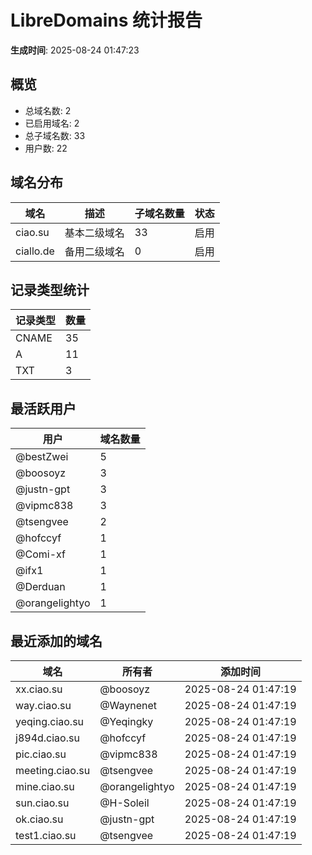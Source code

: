 # LibreDomains 统计报告

**生成时间**: 2025-08-24 01:47:23

## 概览

- 总域名数: 2
- 已启用域名: 2
- 总子域名数: 33
- 用户数: 22

## 域名分布

| 域名 | 描述 | 子域名数量 | 状态 |
|------|------|------------|------|
| ciao.su | 基本二级域名 | 33 | 启用 |
| ciallo.de | 备用二级域名 | 0 | 启用 |

## 记录类型统计

| 记录类型 | 数量 |
|----------|------|
| CNAME | 35 |
| A | 11 |
| TXT | 3 |

## 最活跃用户

| 用户 | 域名数量 |
|------|----------|
| @bestZwei | 5 |
| @boosoyz | 3 |
| @justn-gpt | 3 |
| @vipmc838 | 3 |
| @tsengvee | 2 |
| @hofccyf | 1 |
| @Comi-xf | 1 |
| @ifx1 | 1 |
| @Derduan | 1 |
| @orangelightyo | 1 |

## 最近添加的域名

| 域名 | 所有者 | 添加时间 |
|------|--------|----------|
| xx.ciao.su | @boosoyz | 2025-08-24 01:47:19 |
| way.ciao.su | @Waynenet | 2025-08-24 01:47:19 |
| yeqing.ciao.su | @Yeqingky | 2025-08-24 01:47:19 |
| j894d.ciao.su | @hofccyf | 2025-08-24 01:47:19 |
| pic.ciao.su | @vipmc838 | 2025-08-24 01:47:19 |
| meeting.ciao.su | @tsengvee | 2025-08-24 01:47:19 |
| mine.ciao.su | @orangelightyo | 2025-08-24 01:47:19 |
| sun.ciao.su | @H-Soleil | 2025-08-24 01:47:19 |
| ok.ciao.su | @justn-gpt | 2025-08-24 01:47:19 |
| test1.ciao.su | @tsengvee | 2025-08-24 01:47:19 |
